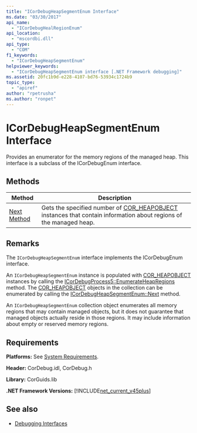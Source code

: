 ```yaml
---
title: "ICorDebugHeapSegmentEnum Interface"
ms.date: "03/30/2017"
api_name: 
  - "ICorDebugHealRegionEnum"
api_location: 
  - "mscordbi.dll"
api_type: 
  - "COM"
f1_keywords: 
  - "ICorDebugHeapSegmentEnum"
helpviewer_keywords: 
  - "ICorDebugHeapSegmentEnum interface [.NET Framework debugging]"
ms.assetid: 20fc1b9d-e228-4107-bd76-53934c1724b9
topic_type: 
  - "apiref"
author: "rpetrusha"
ms.author: "ronpet"
---
```

# ICorDebugHeapSegmentEnum Interface
Provides an enumerator for the memory regions of the managed heap. This interface is a subclass of the ICorDebugEnum interface.  
  
## Methods  
  
|Method|Description|  
|------------|-----------------|  
|[Next Method](../../../../docs/framework/unmanaged-api/debugging/icordebugheapsegmentenum-next-method.md)|Gets the specified number of [COR_HEAPOBJECT](../../../../docs/framework/unmanaged-api/debugging/cor-heapobject-structure.md) instances that contain information about regions of the managed heap.|  
  
## Remarks  
 The `ICorDebugHeapSegmentEnum` interface implements the ICorDebugEnum interface.  
  
 An `ICorDebugHeapSegmentEnum` instance is populated with [COR_HEAPOBJECT](../../../../docs/framework/unmanaged-api/debugging/cor-heapobject-structure.md) instances by calling the [ICorDebugProcess5::EnumerateHeapRegions](../../../../docs/framework/unmanaged-api/debugging/icordebugprocess5-enumerateheapregions-method.md) method. The [COR_HEAPOBJECT](../../../../docs/framework/unmanaged-api/debugging/cor-heapobject-structure.md) objects in the collection can be enumerated by calling the [ICorDebugHeapSegmentEnum::Next](../../../../docs/framework/unmanaged-api/debugging/icordebugheapsegmentenum-next-method.md) method.  
  
 An `ICorDebugHeapSegmentEnum` collection object enumerates all memory regions that may contain managed objects, but it does not guarantee that managed objects actually reside in those regions. It may include information about empty or reserved memory regions.  
  
## Requirements  
 **Platforms:** See [System Requirements](../../../../docs/framework/get-started/system-requirements.md).  
  
 **Header:** CorDebug.idl, CorDebug.h  
  
 **Library:** CorGuids.lib  
  
 **.NET Framework Versions:** [!INCLUDE[net_current_v45plus](../../../../includes/net-current-v45plus-md.md)]  
  
## See also

- [Debugging Interfaces](../../../../docs/framework/unmanaged-api/debugging/debugging-interfaces.md)
